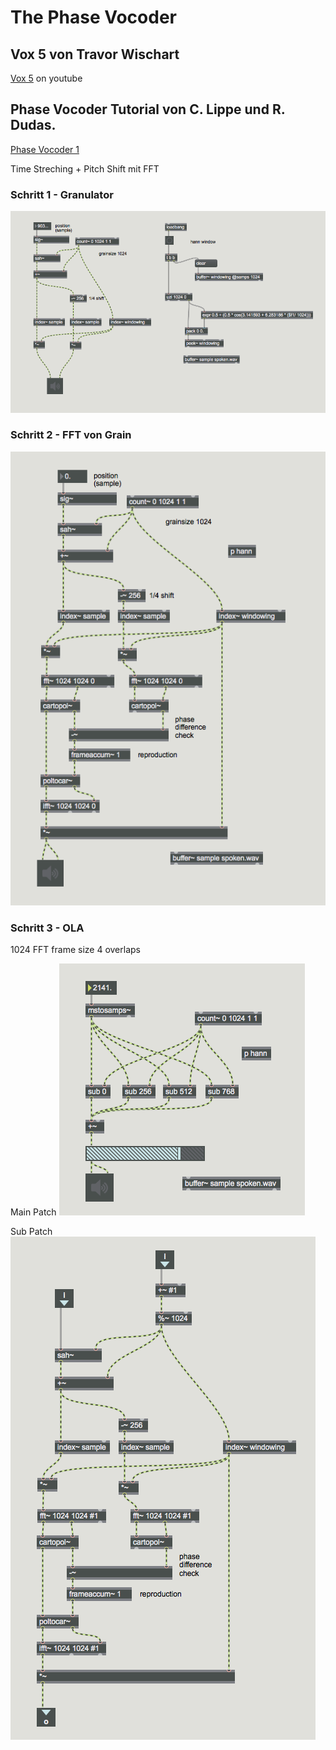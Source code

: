 # The Phase Vocoder



## Vox 5 von Travor Wischart

[Vox 5](https://youtu.be/y23kobWHs8M) on youtube


## Phase Vocoder Tutorial von C. Lippe und R. Dudas.
[Phase Vocoder 1](https://cycling74.com/tutorials/the-phase-vocoder-%E2%80%93-part-i)

Time Streching + Pitch Shift mit FFT

### Schritt 1 - Granulator

![](k9/s1.png)


### Schritt 2 - FFT von Grain

![](k9/s2.png)

### Schritt 3 - OLA

1024 FFT frame size
4 overlaps 

Main Patch
![](k9/s3_main.png)

Sub Patch
![](k9/s3_sub.png)
